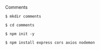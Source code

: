 Comments

    $ mkdir comments

    $ cd comments

    $ npm init -y

    $ npm install express cors axios nodemon
